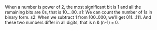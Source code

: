 When a number is power of 2, the most significant bit is 1 and all the remaining bits are 0s, that is 10....00. 
s1: We can count the number of 1s in binary form.
s2: When we subtract 1 from 100..000, we'll get 011...111. And these two numbers differ in all digits, that is n & (n-1) = 0.